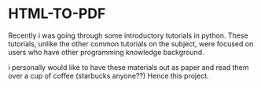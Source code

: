 # HTML-TO-PDF
Recently i was going through some introductory tutorials in python. These tutorials, unlike the other common tutorials on the subject, were focused on users who have other programming knowledge background.

i personally would like to have these materials out as paper and read them over a cup of coffee (starbucks anyone??) Hence this project. 
